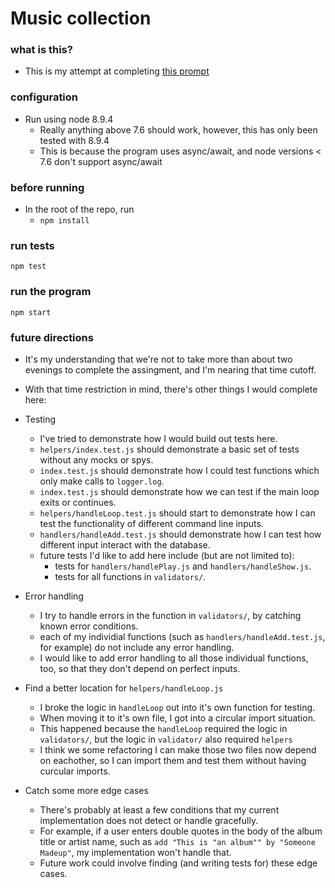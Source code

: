 # Music collection

### what is this?
- This is my attempt at completing [this prompt](https://gist.github.com/jgoulah/fc742e8512ff730a86d262c25bbf549b)

### configuration
- Run using node 8.9.4
    - Really anything above 7.6 should work, however, this has only been tested with 8.9.4
    - This is because the program uses async/await, and node versions < 7.6 don't support async/await

### before running
- In the root of the repo, run
    - `npm install`

### run tests
`npm test`

### run the program
`npm start`

### future directions
- It's my understanding that we're not to take more than about two evenings to complete the assingment, and I'm nearing that time cutoff.
- With that time restriction in mind, there's other things I would complete here:
- Testing
    - I've tried to demonstrate how I would build out tests here.
    - `helpers/index.test.js` should demonstrate a basic set of tests without any mocks or spys.
    - `index.test.js` should demonstrate how I could test functions which only make calls to `logger.log`.
    - `index.test.js` should demonstrate how we can test if the main loop exits or continues.
    - `helpers/handleLoop.test.js` should start to demonstrate how I can test the functionality of different command line inputs.
    - `handlers/handleAdd.test.js` should demonstrate how I can test how different input interact with the database.
    - future tests I'd like to add here include (but are not limited to):
        - tests for `handlers/handlePlay.js` and `handlers/handleShow.js`.
        - tests for all functions in `validators/`.
- Error handling
  - I try to handle errors in the function in `validators/`, by catching known error conditions.
  - each of my individial functions (such as `handlers/handleAdd.test.js`, for example) do not include any error handling.
  - I would like to add error handling to all those individual functions, too, so that they don't depend on perfect inputs.

- Find a better location for `helpers/handleLoop.js`
    - I broke the logic in `handleLoop` out into it's own function for testing.
    - When moving it to it's own file, I got into a circular import situation.
    - This happened because the `handleLoop` required the logic in `validators/`, but the logic in `validator/` also required `helpers`
    - I think we some refactoring I can make those two files now depend on eachother, so I can import them and test them without having curcular imports.
- Catch some more edge cases
    - There's probably at least a few conditions that my current implementation does not detect or handle gracefully.
    - For example, if a user enters double quotes in the body of the album title or artist name, such as `add "This is "an album"" by "Someone Madeup"`, my implementation won't handle that.
    - Future work could involve finding (and writing tests for) these edge cases.
